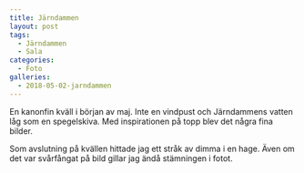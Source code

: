 ```yaml
---
title: Järndammen
layout: post
tags:
  - Järndammen
  - Sala
categories:
  - Foto
galleries:
  - 2018-05-02-jarndammen
---
```


En kanonfin kväll i början av maj. Inte en vindpust och Järndammens vatten låg som en spegelskiva. Med inspirationen på topp blev det några fina bilder.

Som avslutning på kvällen hittade jag ett stråk av dimma i en hage. Även om det var svårfångat på bild gillar jag ändå stämningen i fotot.
